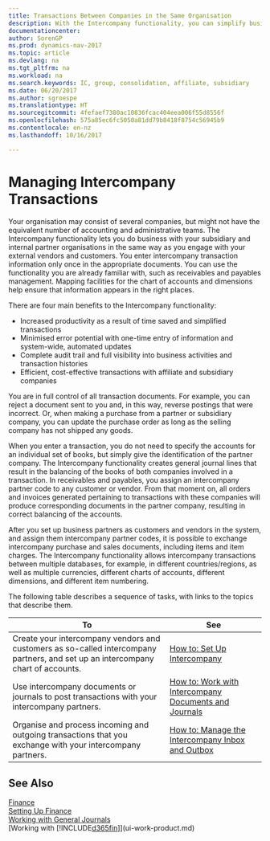 ```yaml
---
title: Transactions Between Companies in the Same Organisation
description: With the Intercompany functionality, you can simplify business processes and transactions between companies within the same organisation.
documentationcenter: 
author: SorenGP
ms.prod: dynamics-nav-2017
ms.topic: article
ms.devlang: na
ms.tgt_pltfrm: na
ms.workload: na
ms.search.keywords: IC, group, consolidation, affiliate, subsidiary
ms.date: 06/20/2017
ms.author: sgroespe
ms.translationtype: HT
ms.sourcegitcommit: 4fefaef7380ac10836fcac404eea006f55d8556f
ms.openlocfilehash: 575a85ec6fc5050a81dd79b8418f8754c56945b9
ms.contentlocale: en-nz
ms.lasthandoff: 10/16/2017

---
```

# <a name="managing-intercompany-transactions"></a>Managing Intercompany Transactions
Your organisation may consist of several companies, but might not have the equivalent number of accounting and administrative teams. The Intercompany functionality lets you do business with your subsidiary and internal partner organisations in the same way as you engage with your external vendors and customers. You enter intercompany transaction information only once in the appropriate documents. You can use the functionality you are already familiar with, such as receivables and payables management. Mapping facilities for the chart of accounts and dimensions help ensure that information appears in the right places.  

There are four main benefits to the Intercompany functionality:  

- Increased productivity as a result of time saved and simplified transactions  
- Minimised error potential with one-time entry of information and system-wide, automated updates  
- Complete audit trail and full visibility into business activities and transaction histories  
- Efficient, cost-effective transactions with affiliate and subsidiary companies  

You are in full control of all transaction documents. For example, you can reject a document sent to you and, in this way, reverse postings that were incorrect. Or, when making a purchase from a partner or subsidiary company, you can update the purchase order as long as the selling company has not shipped any goods.  

When you enter a transaction, you do not need to specify the accounts for an individual set of books, but simply give the identification of the partner company. The Intercompany functionality creates general journal lines that result in the balancing of the books of both companies involved in a transaction. In receivables and payables, you assign an intercompany partner code to any customer or vendor. From that moment on, all orders and invoices generated pertaining to transactions with these companies will produce corresponding documents in the partner company, resulting in correct balancing of the accounts.  

 After you set up business partners as customers and vendors in the system, and assign them intercompany partner codes, it is possible to exchange intercompany purchase and sales documents, including items and item charges. The Intercompany functionality allows intercompany transactions between multiple databases, for example, in different countries/regions, as well as multiple currencies, different charts of accounts, different dimensions, and different item numbering.  

The following table describes a sequence of tasks, with links to the topics that describe them.

 |To |See|
 |---|---|
 |Create your intercompany vendors and customers as so-called intercompany partners, and set up an intercompany chart of accounts.|[How to: Set Up Intercompany](intercompany-how-setup.md)|
 |Use intercompany documents or journals to post transactions with your intercompany partners.|[How to: Work with Intercompany Documents and Journals](intercompany-how-work-documents-journals.md)|
 |Organise and process incoming and outgoing transactions that you exchange with your intercompany partners.|[How to: Manage the Intercompany Inbox and Outbox](intercompany-how-manage-intercompany-inbox.md)|

## <a name="see-also"></a>See Also
[Finance](finance.md)  
[Setting Up Finance](finance-setup-finance.md)  
[Working with General Journals](ui-work-general-journals.md)  
[Working with [!INCLUDE[d365fin](includes/d365fin_md.md)]](ui-work-product.md)

